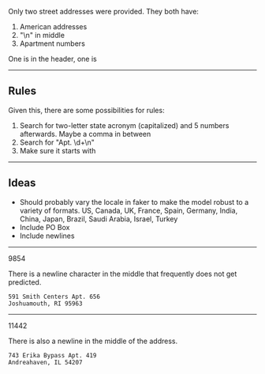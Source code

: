 Only two street addresses were provided. They both have:

1. American addresses
2. "\n" in middle
3. Apartment numbers


One is in the header, one is 

---

## Rules

Given this, there are some possibilities for rules:

1. Search for two-letter state acronym (capitalized) and 5 numbers afterwards. Maybe a comma in between
2. Search for "Apt. \d+\n"
3. Make sure it starts with

---

## Ideas

- Should probably vary the locale in faker to make the model robust to a variety of formats. US, Canada, UK, France, Spain, Germany, India, China, Japan, Brazil, Saudi Arabia, Israel, Turkey
- Include PO Box 
- Include newlines

---


9854

There is a newline character in the middle that frequently does not get predicted.

```
591 Smith Centers Apt. 656
Joshuamouth, RI 95963
```


---

11442

There is also a newline in the middle of the address.

```
743 Erika Bypass Apt. 419
Andreahaven, IL 54207
```